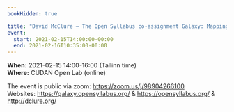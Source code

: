 ```yaml
---
bookHidden: true

title: "David McClure – The Open Syllabus co-assignment Galaxy: Mapping embeddings and disciplines"
event:
  start: 2021-02-15T14:00:00-00:00
  end: 2021-02-16T10:35:00-00:00
---
```


**When:** 2021-02-15 14:00-16:00 (Tallinn time)  
**Where:** CUDAN Open Lab (online)  

The event is public via zoom: https://zoom.us/j/98904266100  
Websites: https://galaxy.opensyllabus.org/ & https://opensyllabus.org/ & http://dclure.org/
